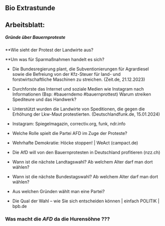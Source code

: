 ## **B**io Extrastunde

## Arbeitsblatt:
##### Gründe über Bauernproteste

**Wie sieht der Protest der Landwirte aus?


**Um was für Sparmaßnahmen handelt es sich?

- Die Bundesregierung plant, die Subventionierungen für Agrardiesel
sowie die Befreiung von der Kfz-Steuer für land- und
forstwirtschaftliche Maschinen zu streichen. (Zeit.de, 21.12.2023)

- Durchforste das Internet und soziale Medien wie Instagram nach
Informationen (Bsp: #bauerndemo #bauernprottest)
Warum streiken Spediteure und das Handwerk?

- Unterstützt wurden die Landwirte von Speditionen, die gegen die
Erhöhung der Lkw-Maut protestierten. (Deutschlandfunk.de,
15.01.2024)

- Instagram: Spiegelmagazin, correctiv.org, funk, ndr.info

- Welche Rolle spielt die Partei AFD im Zuge der Proteste?

- Wehrhafte Demokratie: Höcke stoppen! | WeAct (campact.de)

- Die AfD will von den Bauernprotesten in Deutschland profitieren (nzz.ch)

- Wann ist die nächste Landtagswahl? Ab welchem Alter darf man
dort wählen?

- Wann ist die nächste Bundestagswahl? Ab welchem Alter darf man
dort wählen?

- Aus welchen Gründen wählt man eine Partei?

- Die Qual der Wahl – wie Sie sich entscheiden können | einfach POLITIK | bpb.de

### Was macht die *AFD* da die **Hurensöhne** ???